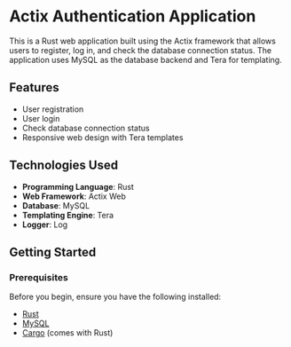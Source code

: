 # Actix Authentication Application

This is a Rust web application built using the Actix framework that allows users to register, log in, and check the database connection status. The application uses MySQL as the database backend and Tera for templating.

## Features

- User registration
- User login
- Check database connection status
- Responsive web design with Tera templates

## Technologies Used

- **Programming Language**: Rust
- **Web Framework**: Actix Web
- **Database**: MySQL
- **Templating Engine**: Tera
- **Logger**: Log

## Getting Started

### Prerequisites

Before you begin, ensure you have the following installed:

- [Rust](https://www.rust-lang.org/tools/install)
- [MySQL](https://www.mysql.com/downloads/)
- [Cargo](https://doc.rust-lang.org/cargo/getting-started/installation.html) (comes with Rust)
